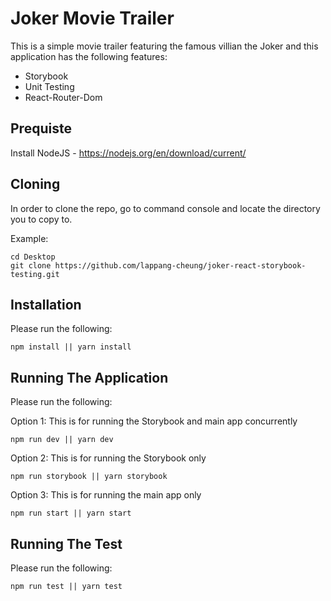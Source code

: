 # Joker Movie Trailer

This is a simple movie trailer featuring the famous villian the Joker and this application has the following features:
- Storybook
- Unit Testing
- React-Router-Dom

## Prequiste
Install NodeJS - https://nodejs.org/en/download/current/

## Cloning
In order to clone the repo, go to command console and locate the directory you to copy to.

Example:
```
cd Desktop
git clone https://github.com/lappang-cheung/joker-react-storybook-testing.git
```

## Installation

Please run the following:

```
npm install || yarn install
```

## Running The Application

Please run the following:

Option 1: This is for running the Storybook and main app concurrently
```
npm run dev || yarn dev
```

Option 2: This is for running the Storybook only
```
npm run storybook || yarn storybook
```

Option 3: This is for running the main app only
```
npm run start || yarn start
```

## Running The Test

Please run the following:
```
npm run test || yarn test
```
